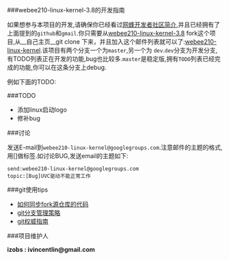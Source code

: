 ###webee210-linux-kernel-3.8的开发指南

如果想参与本项目的开发,请确保你已经看过[网蜂开发者社区简介](https://github.com/Webee-IOT/Document/blob/master/%E7%BD%91%E8%9C%82%E5%BC%80%E5%8F%91%E8%80%85%E7%A4%BE%E5%8C%BA%E7%AE%80%E4%BB%8B.md),并且已经拥有了上面提到的`github`和`gmail`.你只需要从[webee210-linux-kernel-3.8](https://github.com/iZobs/webee210-linux-kernel-3.8) fork这个项目,从__自己主页__git clone 下来，并且加入这个邮件列表就可以了:[webee210-linux-kernel](https://groups.google.com/d/forum/webee210-linux-kernel).该项目有两个分支一个为`master`,另一个为
`dev`.`dev`分支为开发分支,有TODO列表正在开发的功能,bug也比较多.`master`是稳定版,拥有`TODO`列表已经完成的功能,你可以在这条分支上debug.

例如下面的TODO:

###TODO

- 添加linux启动logo 
- 修补bug
	

###讨论

发送E-mail到`webee210-linux-kernel@googlegroups.com`.注意邮件的主题的格式,用[]做标签.如讨论BUG,发送email的主题如下: 

    send:webee210-linux-kernel@googlegroups.com
	topic:[Bug]UVC驱动不能正常工作


###git使用tips

- [如何同步fork源仓库的代码](https://help.github.com/articles/syncing-a-fork)
- [git分支管理策略](http://www.ruanyifeng.com/blog/2012/07/git.html)
- [git权威指南](http://www.worldhello.net/gotgit/)


###项目维护人              

__izobs : ivincentlin@gmail.com__
